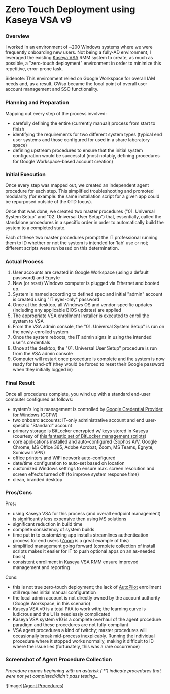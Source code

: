 # Zero Touch Deployment using Kaseya VSA v9

### Overview

I worked in an environment of ~200 Windows systems where we were frequently onboarding new users. Not being a fully-AD environment, I leveraged the existing [Kaseya VSA](https://www.kaseya.com/products/vsa/) RMM system to create, as much as possible, a "zero-touch deployment" environment in order to minimize this repetitive, error-prone task.

Sidenote: This environment relied on Google Workspace for overall IAM needs and, as a result, GWsp became the focal point of overall user account management and SSO functionality.

### Planning and Preparation

Mapping out every step of the process involved:

- carefully defining the entire (currently manual) process from start to finish
- identifying the requirements for two different system types (typical end user systems and those configured for used in a share laboratory space)
- defining upstream procedures to ensure that the initial system configuration would be successful (most notably, defining procedures for Google Workspace-based account creation)

### Initial Execution

Once every step was mapped out, we created an independent agent procedure for each step. This simplified troubleshooting and promoted modularity (for example: the same installation script for a given app could be repurposed outside of the 0TD focus).

Once that was done, we created two master procedures ("01. Universal System Setup" and "02. Universal User Setup") that, essentially, called the standalone procedures in a specific order in order to automatically build the system to a completed state.

Each of these two master procedures prompt the IT professional running them to ID whether or not the system is intended for 'lab' use or not; different scripts were run based on this determination.

### Actual Process

1. User accounts are created in Google Workspace (using a default password) and Egnyte
2. New (or reset) Windows computer is plugged via Ethernet and booted up.
3. System is named according to defined spec and initial "admin" account is created using "IT eyes-only" password
4. Once at the desktop, all Windows OS and vendor-specific updates (including any applicable BIOS updates) are applied
5. The appropriate VSA enrollment installer is executed to enroll the system to VSA
6. From the VSA admin console, the "01. Universal System Setup" is run on the newly-enrolled system
7. Once the system reboots, the IT admin signs in using the intended user's credentials
8. Once at the desktop, the "01. Universal User Setup" procedure is run from the VSA admin console
9. Computer will restart once procedure is complete and the system is now ready for hand-off (they would be forced to reset their Google password when they initially logged in)

### Final Result

Once all procedures complete, you wind up with a standard end-user computer configured as follows:

- system's login management is controlled by [Google Credential Provider for Windows](https://tools.google.com/dlpage/gcpw) (GCPW)
- two onboard accounts: IT-only administrative account and end user-specific "Standard" account
- primary storage is BitLocker encrypted w/ keys stored in Kaseya (courtesy of [this fantastic set of BitLocker management scripts](https://community.kaseya.com/community-comstore/discussion/39659))
- core applications installed and auto-configured (Sophos A/V, Google Chrome, MS Office 365, Adobe Acrobat, Zoom, MS Teams, Egnyte, Sonicwall VPN)
- office printers and WiFi network auto-configured
- date/time configuration to auto-set based on location
- customized Windows settings to ensure max. screen resolution and screen effects turned off (to improve system response time)
- clean, branded desktop

### Pros/Cons

Pros:

- using Kaseya VSA for this process (and overall endpoint management) is significantly less expensive then using MS solutions
- significant reduction in build time
- complete consistency of system builds
- time put in to customizing app installs streamlines authentication process for end users ([Zoom](https://support.zoom.com/hc/en/article?id=zm_kb&sysparm_article=KB0064484) is a great example of this)
- simplified management going forward (complete collection of install scripts makes it easier for IT to push optional apps on an as-needed basis)
- consistent enrollment in Kaseya VSA RMM ensure improved management and reporting

Cons:

- this is not true zero-touch deployment; the lack of [AutoPilot](https://learn.microsoft.com/en-us/autopilot/windows-autopilot) enrollment still requires initial manual configuration
- the local admin account is not directly owned by the account authority (Google Workspace, in this scenario)
- Kaseya VSA v9 is a total PitA to work with; the learning curve is ludicrous and the UI is needlessly complicated
- Kaseya VSA system v10 is a complete overhaul of the agent procedure paradigm and these procedures are not fully-compliant
- VSA agent procedures a kind of twitchy; master procedures will occasionally break mid-process inexplicably. Running the individual procedure where it stopped works normally, making it difficult to ID where the issue lies (fortunately, this was a rare occurrence)

### Screenshot of Agent Procedure Collection

_Procedure names beginning with an asterisk ('*') indicate procedures that were not yet completed/didn't pass testing..._

![Image]([Agent Procedures](https://raw.githubusercontent.com/chrisjscott/kaseya-vsa9-zeroTouchDeploy/main/agentProcedures-myProcedures.png?token=GHSAT0AAAAAACSCTMRIOYUP4AW7K4LNX3O4ZSVAGAA))
